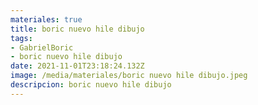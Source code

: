 ```yaml
---
materiales: true
title: boric nuevo hile dibujo
tags:
- GabrielBoric
- boric nuevo hile dibujo
date: 2021-11-01T23:18:24.132Z
image: /media/materiales/boric nuevo hile dibujo.jpeg
descripcion: boric nuevo hile dibujo
---
```

